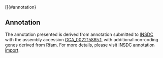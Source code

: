 []{#annotation}

Annotation
----------

The annotation presented is derived from annotation submitted to
[INSDC](http://www.insdc.org) with the assembly accession
[GCA\_002215885.1](http://www.ebi.ac.uk/ena/data/view/GCA_002215885.1),
with additional non-coding genes derived from
[Rfam](http://rfam.xfam.org/). For more details, please visit [INSDC
annotation
import](http://ensemblgenomes.org/info/data/insdc_annotation).
